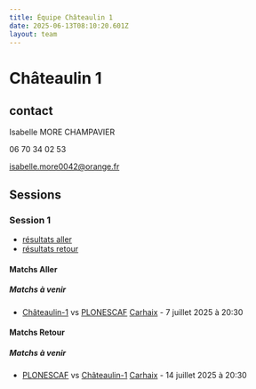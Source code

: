 ```yaml
---
title: Équipe Châteaulin 1
date: 2025-06-13T08:10:20.601Z
layout: team
---
```


# Châteaulin 1



## contact 

 Isabelle MORE CHAMPAVIER

 06 70 34 02 53

isabelle.more0042@orange.fr

## Sessions

### Session 1
- [résultats aller ](/scores/session-1/groupe-1/aller/)
- [résultats retour](/scores/session-1/groupe-1/retour/)

#### Matchs Aller

##### Matchs à venir

- [Châteaulin-1](/teams/Châteaulin-1) vs [PLONESCAF](/teams/PLONESCAF) [Carhaix](/stades/Carhaix) - 7 juillet 2025 à 20:30

#### Matchs Retour

##### Matchs à venir

- [PLONESCAF](/teams/PLONESCAF) vs [Châteaulin-1](/teams/Châteaulin-1) [Carhaix](/stades/Carhaix) - 14 juillet 2025 à 20:30

